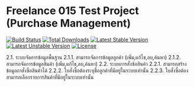 # Freelance 015 Test Project (Purchase Management)

[![Build Status](https://travis-ci.org/laravel/framework.svg)](https://travis-ci.org/laravel/framework)
[![Total Downloads](https://poser.pugx.org/laravel/framework/d/total.svg)](https://packagist.org/packages/laravel/framework)
[![Latest Stable Version](https://poser.pugx.org/laravel/framework/v/stable.svg)](https://packagist.org/packages/laravel/framework)
[![Latest Unstable Version](https://poser.pugx.org/laravel/framework/v/unstable.svg)](https://packagist.org/packages/laravel/framework)
[![License](https://poser.pugx.org/laravel/framework/license.svg)](https://packagist.org/packages/laravel/framework)

2.1.	ระบบจัดการข้อมูลพื้นฐาน
2.1.1.	สามารถจัดการข้อมูลลูกค้า (เพิ่ม,แก้ไข,ลบ,ค้นหา)
2.1.2.	สามารถจัดการข้อมูลสินค้า (เพิ่ม,แก้ไข,ลบ,ค้นหา)
2.2.	ระบบการสั่งซ้อสินค้า
2.2.1.	สามารถสร้างข้อมูลกาสั่งซือสินค้าได้
2.2.2.	ใบสั่งซื้อต้องระบุชื่อลูกค้าที่มีอยู่ในระบบเท่านั้น
2.2.3.	ใบสั่งซื่อต้องสามารถเลือกรายการสินค้าที่มีอยู่ในระบบเท่านั้น

